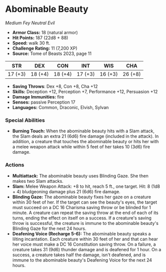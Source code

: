 # Abominable Beauty

*Medium* *Fey* *Neutral Evil*

- **Armor Class:** 18 (natural armor)
- **Hit Points:** 187 (22d8 + 88)
- **Speed:** walk 30 ft.
- **Challenge Rating:** 11 (7,200 XP)
- **Source:** Tome of Beasts 2023, page 11

| STR | DEX | CON | INT | WIS | CHA |
| --- | --- | --- | --- | --- | --- |
| 17 (+3) | 18 (+4) | 18 (+4) | 17 (+3) | 16 (+3) | 26 (+8) |

- **Saving Throws**: Dex +8, Con +8, Cha +12
- **Skills:** Deception +12, Perception +7, Performance +12, Persuasion +12
- **Damage Immunities:** fire
- **Senses:** passive Perception 17
- **Languages:** Common, Draconic, Elvish, Sylvan

### Special Abilities

- **Burning Touch:** When the abominable beauty hits with a Slam attack, the Slam deals an extra 21 (6d6) fire damage (included in the attack). In addition, a creature that touches the abominable beauty or hits her with a melee weapon attack while within 5 feet of her takes 10 (3d6) fire damage.

### Actions

- **Multiattack:** The abominable beauty uses Blinding Gaze. She then makes two Slam attacks.
- **Slam:** Melee Weapon Attack: +8 to hit, reach 5 ft., one target. Hit: 8 (1d8 + 4) bludgeoning damage plus 21 (6d6) fire damage.
- **Blinding Gaze:** The abominable beauty fixes her gaze on a creature within 30 feet of her. If the target can see the beauty's eyes, the target must succeed on a DC 16 Charisma saving throw or be blinded for 1 minute. A creature can repeat the saving throw at the end of each of its turns, ending the effect on itself on a success. If a creature's saving throw is successful, the creature is immune to the abominable beauty's Blinding Gaze for the next 24 hours.
- **Deafening Voice (Recharge 5-6):** The abominable beauty speaks a lilting incantation. Each creature within 30 feet of her and that can hear her voice must make a DC 16 Constitution saving throw. On a failure, a creature takes 31 (9d6) thunder damage and is deafened for 1 hour. On a success, a creature takes half the damage, isn't deafened, and is immune to the abominable beauty's Deafening Voice for the next 24 hours.

